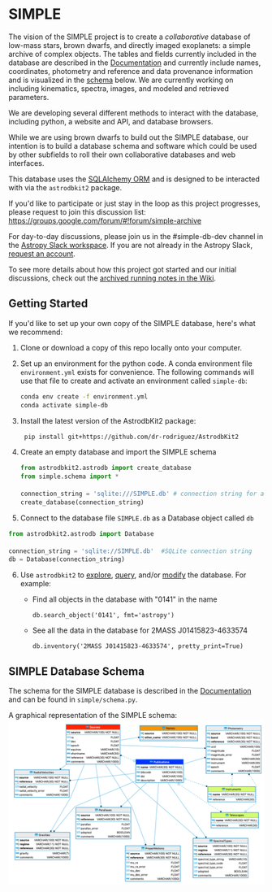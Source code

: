 # SIMPLE

The vision of the SIMPLE project is to create a *collaborative* database of low-mass stars, brown dwarfs, and directly 
imaged exoplanets: a simple archive of complex objects. The tables and fields currently included in the 
database are described in the [Documentation](documentation/README.md) 
and currently include names, coordinates, photometry and reference and data provenance information and is visualized 
in the [schema](#simple-database-schema) below. 
We are currently working on including kinematics, spectra, images, and modeled and retrieved parameters. 

We are developing several different methods to interact with the database, including python, a website and API, and 
database browsers.

While we are using brown dwarfs to build out the SIMPLE database, our intention is to build a database schema and 
software which could be used by other subfields to roll their own collaborative databases and web interfaces.

This database uses the [SQLAlchemy ORM](https://docs.sqlalchemy.org/en/14/orm/index.html) and is designed to be
interacted with via the `astrodbkit2` package.

If you'd like to participate or just stay in the loop as this project progresses, please request to join this discussion
 list:
https://groups.google.com/forum/#!forum/simple-archive

For day-to-day discussions, please join us in the #simple-db-dev channel in the [Astropy Slack workspace](https://astropy.slack.com/).
If you are not already in the Astropy Slack, [request an account](http://joinslack.astropy.org/).

To see more details about how this project got started and our initial discussions, check out the [archived running notes in the Wiki](https://github.com/SIMPLE-AstroDB/SIMPLE-db/wiki/Original-Notes).

## Getting Started

If you'd like to set up your own copy of the SIMPLE database, here's what we recommend:

1. Clone or download a copy of this repo locally onto your computer.
 
2. Set up an environment for the python code. 
A conda environment file `environment.yml` exists for convenience. The following commands will use that file to create and activate an 
   environment called `simple-db`:

    ```bash
    conda env create -f environment.yml
    conda activate simple-db
    ```
    
3. Install the latest version of the AstrodbKit2 package:
    
    ```bash
     pip install git+https://github.com/dr-rodriguez/AstrodbKit2
     ```
   
4. Create an empty database and import the SIMPLE schema
      
   ```python
   from astrodbkit2.astrodb import create_database
   from simple.schema import *
   
   connection_string = 'sqlite:///SIMPLE.db' # connection string for a SQLite database named SIMPLE.db
   create_database(connection_string)
   ```

5. Connect to the database file `SIMPLE.db` as a Database object called `db`

  ```python
  from astrodbkit2.astrodb import Database
  
  connection_string = 'sqlite://SIMPLE.db'  #SQLite connection string
  db = Database(connection_string)
  ```

6. Use `astrodbkit2` to [explore](https://astrodbkit2.readthedocs.io/en/latest/#exploring-the-schema), [query](https://astrodbkit2.readthedocs.io/en/latest/#querying-the-database), and/or [modify](https://astrodbkit2.readthedocs.io/en/latest/#modifying-data) the database.
For example:
    - Find all objects in the database with "0141" in the name
        ```
        db.search_object('0141', fmt='astropy')
        ```
    
    - See all the data in the database for 2MASS J01415823-4633574

        ```
        db.inventory('2MASS J01415823-4633574', pretty_print=True)
        ```

    
## SIMPLE Database Schema

The schema for the SIMPLE database is described
in the [Documentation](documentation) and can be found in `simple/schema.py`.

A graphical representation of the SIMPLE schema:
![schema](documentation/figures/schema.png)
